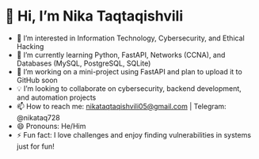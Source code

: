 # 👋 Hi, I’m Nika Taqtaqishvili  

- 👀 I’m interested in Information Technology, Cybersecurity, and Ethical Hacking  
- 🌱 I’m currently learning Python, FastAPI, Networks (CCNA), and Databases (MySQL, PostgreSQL, SQLite)  
- 💼 I’m working on a mini-project using FastAPI and plan to upload it to GitHub soon  
- 💡 I’m looking to collaborate on cybersecurity, backend development, and automation projects  
- 📫 How to reach me: nikataqtaqishvili05@gmail.com | Telegram: @nikataq728 
- 😄 Pronouns: He/Him  
- ⚡ Fun fact: I love challenges and enjoy finding vulnerabilities in systems just for fun!  

<!---
Taqtaq/Taqtaq is a ✨ special ✨ repository because its `README.md` (this file) appears on your GitHub profile.
You can click the Preview link to take a look at your changes.
--->  
